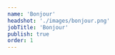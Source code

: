 ```yaml
---
name: 'Bonjour'
headshot: './images/bonjour.png'
jobTitle: 'Bonjour'
publish: true
order: 1
---
```

